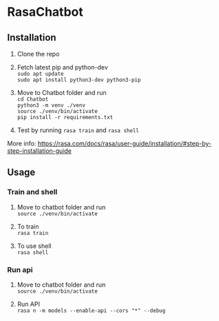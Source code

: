# RasaChatbot

## Installation

1. Clone the repo

2. Fetch latest pip and python-dev <br/>
`sudo apt update`<br/>
`sudo apt install python3-dev python3-pip`

2. Move to Chatbot folder and run <br/>
`cd Chatbot` <br/>
`python3 -m venv ./venv`<br/>
`source ./venv/bin/activate`<br/>
`pip install -r requirements.txt`

3. Test by running `rasa train` and `rasa shell`

More info: https://rasa.com/docs/rasa/user-guide/installation/#step-by-step-installation-guide

## Usage

### Train and shell
1. Move to chatbot folder and run <br/>
`source ./venv/bin/activate`

2. To train <br/>
`rasa train`

3. To use shell<br/>
`rasa shell`

### Run api
1. Move to chatbot folder and run <br/>
`source ./venv/bin/activate`

2. Run API<br/>
`rasa n -m models --enable-api --cors "*" --debug`

